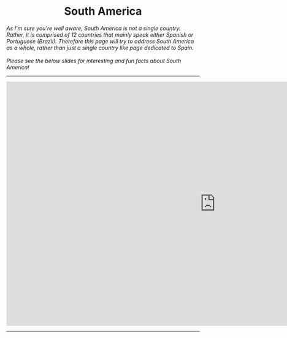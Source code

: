 <h1><center>South America</center></h1>

<p>
  <i>
    As I'm sure you're well aware, South America is not a single country. Rather, it is comprised of 12 countries that mainly speak either Spanish or Portuguese (Brazil). Therefore this page will try to address South America as a whole, rather than just a single country like page dedicated to Spain. <br><br>Please see the below slides for interesting and fun facts about South America!
  </i>
  </p>

<hr>

<iframe src="https://h5p.org/h5p/embed/396821" width="1090" height="638" frameborder="0" allowfullscreen="allowfullscreen"></iframe><script src="https://h5p.org/sites/all/modules/h5p/library/js/h5p-resizer.js" charset="UTF-8"></script>

<hr>
